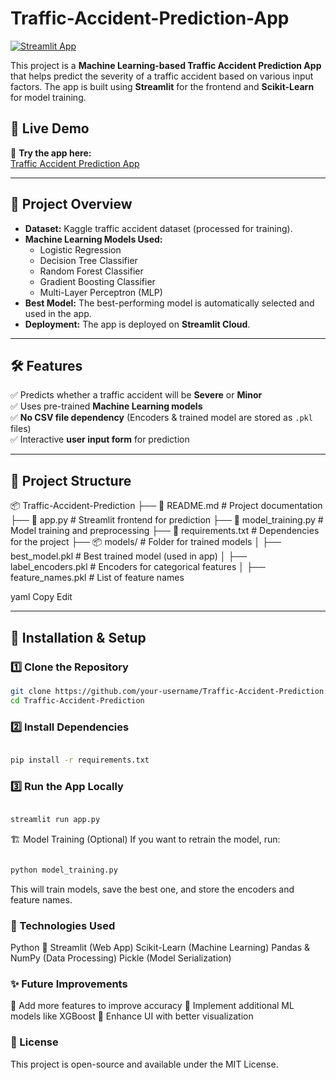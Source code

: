 # Traffic-Accident-Prediction-App



[![Streamlit App](https://img.shields.io/badge/Streamlit-Live_App-green)](https://traffic-accident-prediction-app-dqlpexy44xyfgkeylpgb6v.streamlit.app/)

This project is a **Machine Learning-based Traffic Accident Prediction App** that helps predict the severity of a traffic accident based on various input factors. The app is built using **Streamlit** for the frontend and **Scikit-Learn** for model training.

## 🚀 Live Demo
🔗 **Try the app here:**  
[Traffic Accident Prediction App](https://traffic-accident-prediction-app-dqlpexy44xyfgkeylpgb6v.streamlit.app/)

---

## 📌 Project Overview
- **Dataset:** Kaggle traffic accident dataset (processed for training).
- **Machine Learning Models Used:**
  - Logistic Regression
  - Decision Tree Classifier
  - Random Forest Classifier
  - Gradient Boosting Classifier
  - Multi-Layer Perceptron (MLP)
- **Best Model:** The best-performing model is automatically selected and used in the app.
- **Deployment:** The app is deployed on **Streamlit Cloud**.

---

## 🛠️ Features
✅ Predicts whether a traffic accident will be **Severe** or **Minor**  
✅ Uses pre-trained **Machine Learning models**  
✅ **No CSV file dependency** (Encoders & trained model are stored as `.pkl` files)  
✅ Interactive **user input form** for prediction  

---

## 📂 Project Structure

📦 Traffic-Accident-Prediction ├── 📜 README.md # Project documentation ├── 📜 app.py # Streamlit frontend for prediction ├── 📜 model_training.py # Model training and preprocessing ├── 📜 requirements.txt # Dependencies for the project ├── 📦 models/ # Folder for trained models │ ├── best_model.pkl # Best trained model (used in app) │ ├── label_encoders.pkl # Encoders for categorical features │ ├── feature_names.pkl # List of feature names

yaml
Copy
Edit

---

## 🔧 Installation & Setup

### 1️⃣ Clone the Repository
```sh
git clone https://github.com/your-username/Traffic-Accident-Prediction.git
cd Traffic-Accident-Prediction
```
### 2️⃣ Install Dependencies
```sh

pip install -r requirements.txt
```
### 3️⃣ Run the App Locally
```sh

streamlit run app.py
```
🏗️ Model Training (Optional)
If you want to retrain the model, run:

```sh

python model_training.py
```
This will train models, save the best one, and store the encoders and feature names.

### 📌 Technologies Used
Python 🐍
Streamlit (Web App)
Scikit-Learn (Machine Learning)
Pandas & NumPy (Data Processing)
Pickle (Model Serialization)

### ✨ Future Improvements
🚀 Add more features to improve accuracy
🚀 Implement additional ML models like XGBoost
🚀 Enhance UI with better visualization

### 📝 License
This project is open-source and available under the MIT License.

